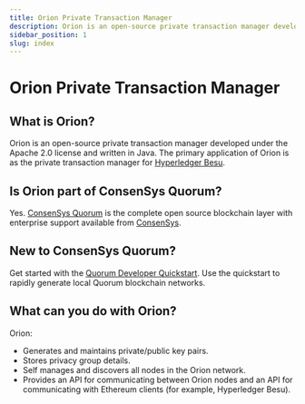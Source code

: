 ```yaml
---
title: Orion Private Transaction Manager
description: Orion is an open-source private transaction manager developed under the Apache 2.0 license and written in Java.
sidebar_position: 1
slug: index
---
```


# Orion Private Transaction Manager

## What is Orion?

Orion is an open-source private transaction manager developed under the Apache 2.0 license and written in Java. The primary application of Orion is as the private transaction manager for [Hyperledger Besu](https://besu.hyperledger.org/en/stable/).

## Is Orion part of ConsenSys Quorum?

Yes. [ConsenSys Quorum](https://consensys.net/quorum/developers) is the complete open source blockchain layer with enterprise support available from [ConsenSys](https://consensys.net/quorum/contact-us).

## New to ConsenSys Quorum?

Get started with the [Quorum Developer Quickstart](Tutorials/Quorum-Dev-Quickstart.md). Use the quickstart to rapidly generate local Quorum blockchain networks.

## What can you do with Orion?

Orion:

- Generates and maintains private/public key pairs.
- Stores privacy group details.
- Self manages and discovers all nodes in the Orion network.
- Provides an API for communicating between Orion nodes and an API for communicating with Ethereum clients (for example, Hyperledger Besu).
